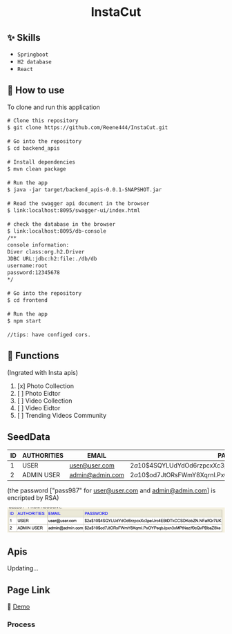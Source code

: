 <h1 align="center">InstaCut</h1>


## :sparkles: Skills
- `Springboot`
- `H2 database`
- `React`
## :book: How to use
To clone and run this application
```
# Clone this repository
$ git clone https://github.com/Reene444/InstaCut.git
 
# Go into the repository
$ cd backend_apis

# Install dependencies
$ mvn clean package

# Run the app
$ java -jar target/backend_apis-0.0.1-SNAPSHOT.jar

# Read the swagger api document in the browser
$ link:localhost:8095/swagger-ui/index.html

# check the database in the browser
$ link:localhost:8095/db-console
/**
console information:
Diver class:org.h2.Driver
JDBC URL:jdbc:h2:file:./db/db
username:root
password:12345678
*/

# Go into the repository
$ cd frontend

# Run the app
$ npm start

//tips: have configed cors.
```
## :wrench: Functions 
(Ingrated with Insta apis)
1. [x] Photo Collection                                             
2. [ ] Photo Eidtor
3. [ ] Video Collection
4. [ ] Video Eidtor
5. [ ] Trending Videos Community 

## SeedData
| ID  | AUTHORITIES | EMAIL          | PASSWORD                                                       |
|-----|-------------|----------------|----------------------------------------------------------------|
| 1   | USER        | user@user.com  | $2a$10$4SQYLUdYdOd6rzpcxXc3peIJrc4EBtDTkCCSDKobZN.NFalfQr7UK    |
| 2   | ADMIN USER  | admin@admin.com| $2a$10$od7JtORsFWmY8XqrnI.PxOYPeqbJpxn3xMPtNez/f0cQvPBbaZ8ke   |

(the password ["pass987" for user@user.com and admin@admin.com] is encripted by RSA)

![img.png](img.png)

## Apis
Updating...
## Page Link
 :dash: [Demo](http://34.71.165.227/)
### Process
